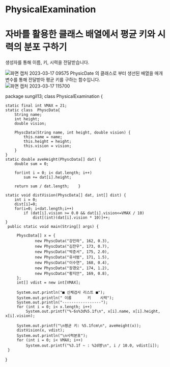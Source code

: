 # PhysicalExamination
# 자바를 활용한 클래스 배열에서 평균 키와 시력의 분포 구하기
생성자를 통해 이름, 키, 시력을 전달받습니다.

![화면 캡처 2023-03-17 09575](https://user-images.githubusercontent.com/126844596/225800114-8ec49119-fc75-43dd-901f-c4a53a143164.png)
PhysicDate 의 클래스로 부터 생선된 배열을 매개변수를 통해 전달받아 평균 키를 구하는 함수입니다.
![화면 캡처 2023-03-17 115700](https://user-images.githubusercontent.com/126844596/225802486-357dbad1-6e71-4a28-a92a-27b2d26a6ba2.png)









package sungil13;
class PhysicalExamination {

	static final int VMAX = 21;
	static class  PhyscData{
		String name;
		int height;
		double vision;
		
		PhyscData(String name, int height, double vision) {
			this.name = name;
			this.height = height;
			this.vision = vision;
		}
	}
	static double aveHeight(PhyscData[] dat) {
		double sum = 0;
		
		for(int i = 0; i< dat.length; i++) 
			sum += dat[i].height;
			
		return sum / dat.length;    }
		
	static void distVision(PhyscData[] dat, int[] dist) {
		int i = 0;
		dist[i]=0;
		for(i=0; i<dat.length;i++)
			if (dat[i].vision >= 0.0 && dat[i].vision<=VMAX / 10)
				dist[(int)(dat[i].vision * 10)]++;
	}
	 public static void main(String[] args) {

		 PhyscData[] x = {
				 new PhyscData("강민하", 162, 0.3),
				 new PhyscData("김찬우", 173, 0.7),
				 new PhyscData("박준서", 175, 2.0),
				 new PhyscData("유서범", 171, 1.5),
				 new PhyscData("이수연", 168, 0.4),
				 new PhyscData("장경오", 174, 1.2),
				 new PhyscData("황지안", 169, 0.8),
		 };
		 int[] vdist = new int[VMAX];
		 
		 System.out.println("■ 신체검사 리스트 ■");
		 System.out.println(" 이름       키    시력");
		 System.out.println("-----------------");
		 for (int i = 0; i< x.length; i++)
			 System.out.printf("%-6s%3d%5.1f\n", x[i].name, x[i].height, x[i].vision);
		 
		 System.out.printf("\n평균 키: %5.1fcm\n", aveHeight(x));
		 distVision(x, vdist);
		 System.out.println("\n시력분포");
		 for (int i = 0; i< VMAX; i++)	
			 System.out.printf("%3.1f ~ : %2d명\n", i / 10.0, vdist[i]);
	 }
	 
}




